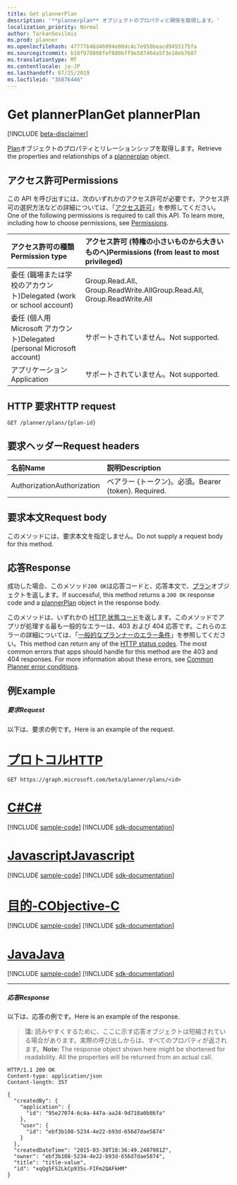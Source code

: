 ```yaml
---
title: Get plannerPlan
description: '**plannerplan** オブジェクトのプロパティと関係を取得します。'
localization_priority: Normal
author: TarkanSevilmis
ms.prod: planner
ms.openlocfilehash: 47777b46d46094e00dc4c7e950beacd9455175fa
ms.sourcegitcommit: b18f978808fef800bff9e587464a5f3e18eb7687
ms.translationtype: MT
ms.contentlocale: ja-JP
ms.lasthandoff: 07/25/2019
ms.locfileid: "35876446"
---
```

# <a name="get-plannerplan"></a><span data-ttu-id="647b6-103">Get plannerPlan</span><span class="sxs-lookup"><span data-stu-id="647b6-103">Get plannerPlan</span></span>

[!INCLUDE [beta-disclaimer](../../includes/beta-disclaimer.md)]

<span data-ttu-id="647b6-104">[Plan](../resources/plannerplan.md)オブジェクトのプロパティとリレーションシップを取得します。</span><span class="sxs-lookup"><span data-stu-id="647b6-104">Retrieve the properties and relationships of a [plannerplan](../resources/plannerplan.md) object.</span></span>
## <a name="permissions"></a><span data-ttu-id="647b6-105">アクセス許可</span><span class="sxs-lookup"><span data-stu-id="647b6-105">Permissions</span></span>
<span data-ttu-id="647b6-p101">この API を呼び出すには、次のいずれかのアクセス許可が必要です。アクセス許可の選択方法などの詳細については、「[アクセス許可](/graph/permissions-reference)」を参照してください。</span><span class="sxs-lookup"><span data-stu-id="647b6-p101">One of the following permissions is required to call this API. To learn more, including how to choose permissions, see [Permissions](/graph/permissions-reference).</span></span>

|<span data-ttu-id="647b6-108">アクセス許可の種類</span><span class="sxs-lookup"><span data-stu-id="647b6-108">Permission type</span></span>      | <span data-ttu-id="647b6-109">アクセス許可 (特権の小さいものから大きいものへ)</span><span class="sxs-lookup"><span data-stu-id="647b6-109">Permissions (from least to most privileged)</span></span>              |
|:--------------------|:---------------------------------------------------------|
|<span data-ttu-id="647b6-110">委任 (職場または学校のアカウント)</span><span class="sxs-lookup"><span data-stu-id="647b6-110">Delegated (work or school account)</span></span> | <span data-ttu-id="647b6-111">Group.Read.All、Group.ReadWrite.All</span><span class="sxs-lookup"><span data-stu-id="647b6-111">Group.Read.All, Group.ReadWrite.All</span></span>    |
|<span data-ttu-id="647b6-112">委任 (個人用 Microsoft アカウント)</span><span class="sxs-lookup"><span data-stu-id="647b6-112">Delegated (personal Microsoft account)</span></span> | <span data-ttu-id="647b6-113">サポートされていません。</span><span class="sxs-lookup"><span data-stu-id="647b6-113">Not supported.</span></span>    |
|<span data-ttu-id="647b6-114">アプリケーション</span><span class="sxs-lookup"><span data-stu-id="647b6-114">Application</span></span> | <span data-ttu-id="647b6-115">サポートされていません。</span><span class="sxs-lookup"><span data-stu-id="647b6-115">Not supported.</span></span> |

## <a name="http-request"></a><span data-ttu-id="647b6-116">HTTP 要求</span><span class="sxs-lookup"><span data-stu-id="647b6-116">HTTP request</span></span>
<!-- { "blockType": "ignored" } -->
```http
GET /planner/plans/{plan-id}
```
## <a name="request-headers"></a><span data-ttu-id="647b6-117">要求ヘッダー</span><span class="sxs-lookup"><span data-stu-id="647b6-117">Request headers</span></span>
| <span data-ttu-id="647b6-118">名前</span><span class="sxs-lookup"><span data-stu-id="647b6-118">Name</span></span>      |<span data-ttu-id="647b6-119">説明</span><span class="sxs-lookup"><span data-stu-id="647b6-119">Description</span></span>|
|:----------|:----------|
| <span data-ttu-id="647b6-120">Authorization</span><span class="sxs-lookup"><span data-stu-id="647b6-120">Authorization</span></span>  | <span data-ttu-id="647b6-p102">ベアラー {トークン}。必須。</span><span class="sxs-lookup"><span data-stu-id="647b6-p102">Bearer {token}. Required.</span></span> |

## <a name="request-body"></a><span data-ttu-id="647b6-123">要求本文</span><span class="sxs-lookup"><span data-stu-id="647b6-123">Request body</span></span>
<span data-ttu-id="647b6-124">このメソッドには、要求本文を指定しません。</span><span class="sxs-lookup"><span data-stu-id="647b6-124">Do not supply a request body for this method.</span></span>

## <a name="response"></a><span data-ttu-id="647b6-125">応答</span><span class="sxs-lookup"><span data-stu-id="647b6-125">Response</span></span>

<span data-ttu-id="647b6-126">成功した場合、このメソッド`200 OK`は応答コードと、応答本文で、[プラン](../resources/plannerplan.md)オブジェクトを返します。</span><span class="sxs-lookup"><span data-stu-id="647b6-126">If successful, this method returns a `200 OK` response code and a [plannerPlan](../resources/plannerplan.md) object in the response body.</span></span>

<span data-ttu-id="647b6-p103">このメソッドは、いずれかの [HTTP 状態コード](/graph/errors)を返します。このメソッドでアプリが処理する最も一般的なエラーは、403 および 404 応答です。これらのエラーの詳細については、「[一般的なプランナーのエラー条件](../resources/planner-overview.md#common-planner-error-conditions)」を参照してください。</span><span class="sxs-lookup"><span data-stu-id="647b6-p103">This method can return any of the [HTTP status codes](/graph/errors). The most common errors that apps should handle for this method are the 403 and 404 responses. For more information about these errors, see [Common Planner error conditions](../resources/planner-overview.md#common-planner-error-conditions).</span></span>

## <a name="example"></a><span data-ttu-id="647b6-130">例</span><span class="sxs-lookup"><span data-stu-id="647b6-130">Example</span></span>
##### <a name="request"></a><span data-ttu-id="647b6-131">要求</span><span class="sxs-lookup"><span data-stu-id="647b6-131">Request</span></span>
<span data-ttu-id="647b6-132">以下は、要求の例です。</span><span class="sxs-lookup"><span data-stu-id="647b6-132">Here is an example of the request.</span></span>

# <a name="httptabhttp"></a>[<span data-ttu-id="647b6-133">プロトコル</span><span class="sxs-lookup"><span data-stu-id="647b6-133">HTTP</span></span>](#tab/http)
<!-- {
  "blockType": "request",
  "name": "get_plannerplan"
}-->
```http
GET https://graph.microsoft.com/beta/planner/plans/<id>
```
# <a name="ctabcsharp"></a>[<span data-ttu-id="647b6-134">C#</span><span class="sxs-lookup"><span data-stu-id="647b6-134">C#</span></span>](#tab/csharp)
[!INCLUDE [sample-code](../includes/snippets/csharp/get-plannerplan-csharp-snippets.md)]
[!INCLUDE [sdk-documentation](../includes/snippets/snippets-sdk-documentation-link.md)]

# <a name="javascripttabjavascript"></a>[<span data-ttu-id="647b6-135">Javascript</span><span class="sxs-lookup"><span data-stu-id="647b6-135">Javascript</span></span>](#tab/javascript)
[!INCLUDE [sample-code](../includes/snippets/javascript/get-plannerplan-javascript-snippets.md)]
[!INCLUDE [sdk-documentation](../includes/snippets/snippets-sdk-documentation-link.md)]

# <a name="objective-ctabobjc"></a>[<span data-ttu-id="647b6-136">目的-C</span><span class="sxs-lookup"><span data-stu-id="647b6-136">Objective-C</span></span>](#tab/objc)
[!INCLUDE [sample-code](../includes/snippets/objc/get-plannerplan-objc-snippets.md)]
[!INCLUDE [sdk-documentation](../includes/snippets/snippets-sdk-documentation-link.md)]

# <a name="javatabjava"></a>[<span data-ttu-id="647b6-137">Java</span><span class="sxs-lookup"><span data-stu-id="647b6-137">Java</span></span>](#tab/java)
[!INCLUDE [sample-code](../includes/snippets/java/get-plannerplan-java-snippets.md)]
[!INCLUDE [sdk-documentation](../includes/snippets/snippets-sdk-documentation-link.md)]

---

##### <a name="response"></a><span data-ttu-id="647b6-138">応答</span><span class="sxs-lookup"><span data-stu-id="647b6-138">Response</span></span>
<span data-ttu-id="647b6-139">以下は、応答の例です。</span><span class="sxs-lookup"><span data-stu-id="647b6-139">Here is an example of the response.</span></span> 

><span data-ttu-id="647b6-p104">**注:** 読みやすくするために、ここに示す応答オブジェクトは短縮されている場合があります。実際の呼び出しからは、すべてのプロパティが返されます。</span><span class="sxs-lookup"><span data-stu-id="647b6-p104">**Note:** The response object shown here might be shortened for readability. All the properties will be returned from an actual call.</span></span>
<!-- {
  "blockType": "response",
  "truncated": true,
  "@odata.type": "microsoft.graph.plannerPlan"
} -->
```http
HTTP/1.1 200 OK
Content-type: application/json
Content-length: 357

{
  "createdBy": {
    "application": {
      "id": "95e27074-6c4a-447a-aa24-9d718a0b86fa"
    },
    "user": {
      "id": "ebf3b108-5234-4e22-b93d-656d7dae5874"
    }
  },
  "createdDateTime": "2015-03-30T18:36:49.2407981Z",
  "owner": "ebf3b108-5234-4e22-b93d-656d7dae5874",
  "title": "title-value",
  "id": "xqQg5FS2LkCp935s-FIFm2QAFkHM"
}
```

<!-- uuid: 8fcb5dbc-d5aa-4681-8e31-b001d5168d79
2015-10-25 14:57:30 UTC -->
<!--
{
  "type": "#page.annotation",
  "description": "Get plannerPlan",
  "keywords": "",
  "section": "documentation",
  "tocPath": "",
  "suppressions": [
  ]
}
-->
